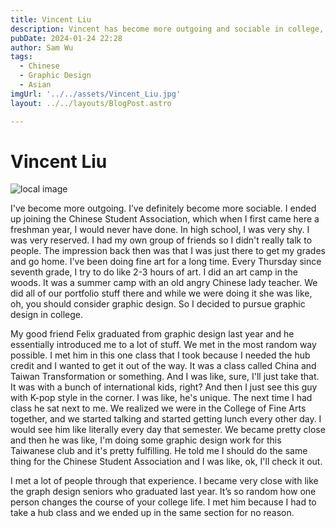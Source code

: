 ```yaml
---
title: Vincent Liu
description: Vincent has become more outgoing and sociable in college, joining the Chinese Student Association and pursuing graphic design. 
pubDate: 2024-01-24 22:28
author: Sam Wu
tags:
  - Chinese
  - Graphic Design
  - Asian
imgUrl: '../../assets/Vincent_Liu.jpg'
layout: ../../layouts/BlogPost.astro

---
```

# Vincent Liu

![local image](../../assets/Vincent_Liu.jpg)

I've become more outgoing. I’ve definitely become more sociable. I ended up joining the Chinese Student Association, which when I first came here a freshman year, I would never have done. In high school, I was very shy. I was very reserved. I had my own group of friends so I didn't really talk to people. The impression back then was that I was just there to get my grades and go home. I've been doing fine art for a long time. Every Thursday since seventh grade, I try to do like 2-3 hours of art. I did an art camp in the woods. It was a summer camp with an old angry Chinese lady teacher. We did all of our portfolio stuff there and while we were doing it she was like, oh, you should consider graphic design. So I decided to pursue graphic design in college. 

My good friend Felix graduated from graphic design last year and he essentially introduced me to a lot of stuff.  We met in the most random way possible. I met him in this one class that I took because I needed the hub credit and I wanted to get it out of the way. It was a class called China and Taiwan Transformation or something. And I was like, sure, I'll just take that. It was with a bunch of international kids, right? And then I just see this guy with K-pop style in the corner. I was like, he's unique. The next time I had class he sat next to me. We realized we were in the College of Fine Arts together, and we started talking and started getting lunch every other day. 
I would see him like literally every day that semester. We became pretty close and then he was like, I'm doing some graphic design work for this Taiwanese club and it's pretty fulfilling. He told me I should do the same thing for the Chinese Student Association and I was like, ok, I'll check it out. 

I met a lot of people through that experience. I became very close with like the graph design seniors who graduated last year. It’s so random how one person changes the course of your college life. I met him because I had to take a hub class and we ended up in the same section for no reason. 
